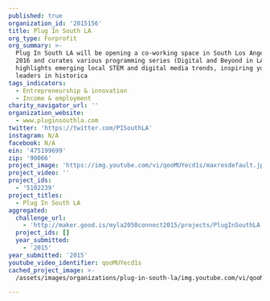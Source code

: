 ```yaml
---
published: true
organization_id: '2015156'
title: Plug In South LA
org_type: Forprofit
org_summary: >-
  Plug In South LA will be opening a co-working space in South Los Angeles early
  2016 and curates various programming series (Digital and Beyond in LA) that
  highlights emerging local STEM and digital media trends, inspiring young
  leaders in historica
tags_indicators:
  - Entrepreneurship & innovation
  - Income & employment
charity_navigator_url: ''
organization_website:
  - www.pluginsouthla.com
twitter: 'https://twitter.com/PISouthLA'
instagram: N/A
facebook: N/A
ein: '475199699'
zip: '90066'
project_image: 'https://img.youtube.com/vi/qooMUYecd1s/maxresdefault.jpg'
project_video: ''
project_ids:
  - '5102239'
project_titles:
  - Plug In South LA
aggregated:
  challenge_url:
    - 'http://maker.good.is/myla2050connect2015/projects/PlugInSouthLA.html'
  project_ids: []
  year_submitted:
    - '2015'
year_submitted: '2015'
youtube_video_identifier: qooMUYecd1s
cached_project_image: >-
  /assets/images/organizations/plug-in-south-la/img.youtube.com/vi/qooMUYecd1s/maxresdefault.jpg

---
```

